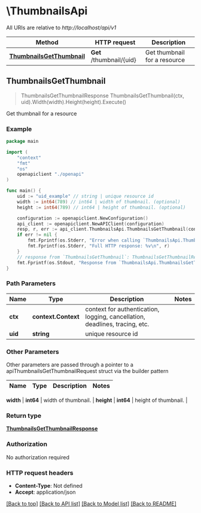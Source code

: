 # \ThumbnailsApi

All URIs are relative to *http://localhost/api/v1*

Method | HTTP request | Description
------------- | ------------- | -------------
[**ThumbnailsGetThumbnail**](ThumbnailsApi.md#ThumbnailsGetThumbnail) | **Get** /thumbnail/{uid} | Get thumbnail for a resource



## ThumbnailsGetThumbnail

> ThumbnailsGetThumbnailResponse ThumbnailsGetThumbnail(ctx, uid).Width(width).Height(height).Execute()

Get thumbnail for a resource

### Example

```go
package main

import (
    "context"
    "fmt"
    "os"
    openapiclient "./openapi"
)

func main() {
    uid := "uid_example" // string | unique resource id
    width := int64(789) // int64 | width of thumbnail. (optional)
    height := int64(789) // int64 | height of thumbnail. (optional)

    configuration := openapiclient.NewConfiguration()
    api_client := openapiclient.NewAPIClient(configuration)
    resp, r, err := api_client.ThumbnailsApi.ThumbnailsGetThumbnail(context.Background(), uid).Width(width).Height(height).Execute()
    if err != nil {
        fmt.Fprintf(os.Stderr, "Error when calling `ThumbnailsApi.ThumbnailsGetThumbnail``: %v\n", err)
        fmt.Fprintf(os.Stderr, "Full HTTP response: %v\n", r)
    }
    // response from `ThumbnailsGetThumbnail`: ThumbnailsGetThumbnailResponse
    fmt.Fprintf(os.Stdout, "Response from `ThumbnailsApi.ThumbnailsGetThumbnail`: %v\n", resp)
}
```

### Path Parameters


Name | Type | Description  | Notes
------------- | ------------- | ------------- | -------------
**ctx** | **context.Context** | context for authentication, logging, cancellation, deadlines, tracing, etc.
**uid** | **string** | unique resource id | 

### Other Parameters

Other parameters are passed through a pointer to a apiThumbnailsGetThumbnailRequest struct via the builder pattern


Name | Type | Description  | Notes
------------- | ------------- | ------------- | -------------

 **width** | **int64** | width of thumbnail. | 
 **height** | **int64** | height of thumbnail. | 

### Return type

[**ThumbnailsGetThumbnailResponse**](ThumbnailsGetThumbnailResponse.md)

### Authorization

No authorization required

### HTTP request headers

- **Content-Type**: Not defined
- **Accept**: application/json

[[Back to top]](#) [[Back to API list]](../README.md#documentation-for-api-endpoints)
[[Back to Model list]](../README.md#documentation-for-models)
[[Back to README]](../README.md)

